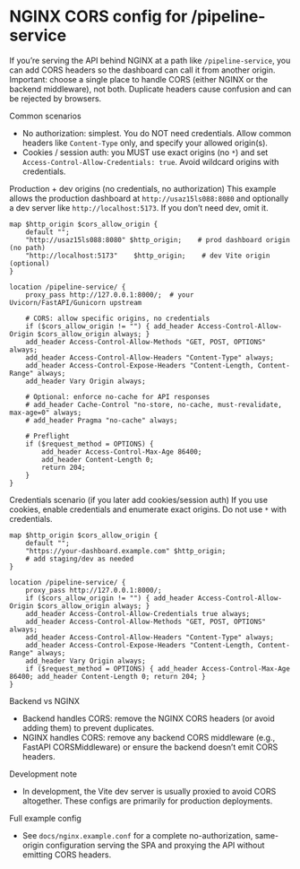 # NGINX CORS config for /pipeline-service

If you’re serving the API behind NGINX at a path like `/pipeline-service`, you can add CORS headers so the dashboard can call it from another origin. Important: choose a single place to handle CORS (either NGINX or the backend middleware), not both. Duplicate headers cause confusion and can be rejected by browsers.

Common scenarios
- No authorization: simplest. You do NOT need credentials. Allow common headers like `Content-Type` only, and specify your allowed origin(s).
- Cookies / session auth: you MUST use exact origins (no `*`) and set `Access-Control-Allow-Credentials: true`. Avoid wildcard origins with credentials.

Production + dev origins (no credentials, no authorization)
This example allows the production dashboard at `http://usaz15ls088:8080` and optionally a dev server like `http://localhost:5173`. If you don’t need dev, omit it.

```
map $http_origin $cors_allow_origin {
    default "";
    "http://usaz15ls088:8080" $http_origin;    # prod dashboard origin (no path)
    "http://localhost:5173"    $http_origin;    # dev Vite origin (optional)
}

location /pipeline-service/ {
    proxy_pass http://127.0.0.1:8000/;  # your Uvicorn/FastAPI/Gunicorn upstream

    # CORS: allow specific origins, no credentials
    if ($cors_allow_origin != "") { add_header Access-Control-Allow-Origin $cors_allow_origin always; }
    add_header Access-Control-Allow-Methods "GET, POST, OPTIONS" always;
    add_header Access-Control-Allow-Headers "Content-Type" always;
    add_header Access-Control-Expose-Headers "Content-Length, Content-Range" always;
    add_header Vary Origin always;

    # Optional: enforce no-cache for API responses
    # add_header Cache-Control "no-store, no-cache, must-revalidate, max-age=0" always;
    # add_header Pragma "no-cache" always;

    # Preflight
    if ($request_method = OPTIONS) {
        add_header Access-Control-Max-Age 86400;
        add_header Content-Length 0;
        return 204;
    }
}
```

Credentials scenario (if you later add cookies/session auth)
If you use cookies, enable credentials and enumerate exact origins. Do not use `*` with credentials.

```
map $http_origin $cors_allow_origin {
    default "";
    "https://your-dashboard.example.com" $http_origin;
    # add staging/dev as needed
}

location /pipeline-service/ {
    proxy_pass http://127.0.0.1:8000/;
    if ($cors_allow_origin != "") { add_header Access-Control-Allow-Origin $cors_allow_origin always; }
    add_header Access-Control-Allow-Credentials true always;
    add_header Access-Control-Allow-Methods "GET, POST, OPTIONS" always;
    add_header Access-Control-Allow-Headers "Content-Type" always;
    add_header Access-Control-Expose-Headers "Content-Length, Content-Range" always;
    add_header Vary Origin always;
    if ($request_method = OPTIONS) { add_header Access-Control-Max-Age 86400; add_header Content-Length 0; return 204; }
}
```

Backend vs NGINX
- Backend handles CORS: remove the NGINX CORS headers (or avoid adding them) to prevent duplicates.
- NGINX handles CORS: remove any backend CORS middleware (e.g., FastAPI CORSMiddleware) or ensure the backend doesn’t emit CORS headers.

Development note
- In development, the Vite dev server is usually proxied to avoid CORS altogether. These configs are primarily for production deployments.

Full example config
- See `docs/nginx.example.conf` for a complete no-authorization, same-origin configuration serving the SPA and proxying the API without emitting CORS headers.
